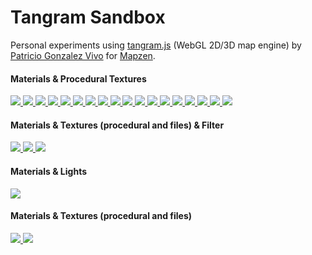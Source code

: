 # Tangram Sandbox

Personal experiments using [tangram.js](https://github.com/tangrams/tangram) (WebGL 2D/3D map engine) by [Patricio Gonzalez Vivo](https://twitter.com/patriciogv) for [Mapzen](https://mapzen.com/).

#### Materials & Procedural Textures

[ ![](http://tangrams.github.io/tangram-sandbox/styles/9845C.png) ](http://tangrams.github.io/tangram-sandbox/tangram.html?styles/9845C#10.97291/40.7461/-74.0931)
[ ![](http://tangrams.github.io/tangram-sandbox/styles/radar.png) ](http://tangrams.github.io/tangram-sandbox/tangram.html?styles/radar#10.97291/40.7461/-74.0931)
[ ![](http://tangrams.github.io/tangram-sandbox/styles/press.png) ](http://tangrams.github.io/tangram-sandbox/tangram.html?styles/press#10.97291/40.7461/-74.0931)
[ ![](http://tangrams.github.io/tangram-sandbox/styles/ikeda.png) ](http://tangrams.github.io/tangram-sandbox/tangram.html?styles/ikeda#16.575/40.70321/-74.00666)
[ ![](http://tangrams.github.io/tangram-sandbox/styles/tilt-ikeda.png) ](http://tangrams.github.io/tangram-sandbox/tangram.html?styles/tilt-ikeda#16.575/40.70321/-74.00666)
[ ![](http://tangrams.github.io/tangram-sandbox/styles/gotham.png) ](http://tangrams.github.io/tangram-sandbox/tangram.html?styles/gotham#16.575/40.70321/-74.00666)
[ ![](http://tangrams.github.io/tangram-sandbox/styles/tilt-gotham.png) ](http://tangrams.github.io/tangram-sandbox/tangram.html?styles/tilt-gotham#16.575/40.70321/-74.00666)
[ ![](http://tangrams.github.io/tangram-sandbox/styles/grain-area.png) ](http://tangrams.github.io/tangram-sandbox/tangram.html?styles/grain-area#16.575/40.70321/-74.00666)
[ ![](http://tangrams.github.io/tangram-sandbox/styles/grain-roads.png) ](http://tangrams.github.io/tangram-sandbox/tangram.html?styles/grain-roads#16.575/40.70321/-74.00666)
[ ![](http://tangrams.github.io/tangram-sandbox/styles/grain.png) ](http://tangrams.github.io/tangram-sandbox/tangram.html?styles/grain#16.575/40.70321/-74.00666)
[ ![](http://tangrams.github.io/tangram-sandbox/styles/blueprint.png) ](http://tangrams.github.io/tangram-sandbox/tangram.html?styles/blueprint#16.575/40.70321/-74.00666)
[ ![](http://tangrams.github.io/tangram-sandbox/styles/matrix.png) ](http://tangrams.github.io/tangram-sandbox/tangram.html?styles/matrix#18.4/40.71310/-74.00599)
[ ![](http://tangrams.github.io/tangram-sandbox/styles/tilt-matrix.png) ](http://tangrams.github.io/tangram-sandbox/tangram.html?styles/tilt-matrix#18.4/40.71310/-74.00599)
[ ![](http://tangrams.github.io/tangram-sandbox/styles/tron.png) ](http://tangrams.github.io/tangram-sandbox/tangram.html?styles/tron#16.975/40.70411/-74.00930)
[ ![](http://tangrams.github.io/tangram-sandbox/styles/tilt-tron.png) ](http://tangrams.github.io/tangram-sandbox/tangram.html?styles/tilt-tron#16.975/40.70411/-74.00930)
[ ![](http://tangrams.github.io/tangram-sandbox/styles/lego.png) ](http://tangrams.github.io/tangram-sandbox/tangram.html?styles/lego#19/40.70533/-74.00975)
[ ![](http://tangrams.github.io/tangram-sandbox/styles/tilt-lego.png) ](http://tangrams.github.io/tangram-sandbox/tangram.html?styles/tilt-lego#19/40.70533/-74.00975)
[ ![](http://tangrams.github.io/tangram-sandbox/styles/patterns.png) ](http://tangrams.github.io/tangram-sandbox/tangram.html?styles/patterns#17.375/40.70361/-74.01181)

#### Materials & Textures (procedural and files) & Filter
[ ![](http://tangrams.github.io/tangram-sandbox/styles/pericoli.png) ](http://tangrams.github.io/tangram-sandbox/tangram.html?styles/pericoli#17.575/40.70495/-74.00486)
[ ![](http://tangrams.github.io/tangram-sandbox/styles/tilt-pericoli.png) ](http://tangrams.github.io/tangram-sandbox/tangram.html?styles/tilt-pericoli#17.575/40.70495/-74.00486)
[ ![](http://tangrams.github.io/tangram-sandbox/styles/crosshatch.png) ](http://tangrams.github.io/tangram-sandbox/tangram.html?styles/crosshatch#17.575/40.70495/-74.00486)

#### Materials & Lights
[ ![](http://tangrams.github.io/tangram-sandbox/styles/specular-dust.png) ](http://tangrams.github.io/tangram-sandbox/tangram.html?styles/specular-dust#17.175/40.70431/-74.01046)

#### Materials & Textures (procedural and files)
[ ![](http://tangrams.github.io/tangram-sandbox/styles/nursery.png) ](http://tangrams.github.io/tangram-sandbox/tangram.html?styles/nursery#19.825/40.70688/-74.01136)
[ ![](http://tangrams.github.io/tangram-sandbox/styles/sandbox.png) ](http://tangrams.github.io/tangram-sandbox/tangram.html?styles/sandbox#17.675/40.70507/-74.00552)
